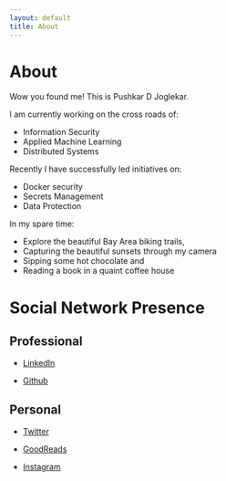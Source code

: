 ```yaml
---
layout: default
title: About
---
```


# [](#header-1)About

Wow you found me! This is Pushkar D Joglekar.  

I am currently working on the cross roads of:
- Information Security
- Applied Machine Learning
- Distributed Systems

Recently I have successfully led initiatives on:
- Docker security
- Secrets Management 
- Data Protection

In my spare time:
- Explore the beautiful Bay Area biking trails, 
- Capturing the beautiful sunsets through my camera
- Sipping some hot chocolate and
- Reading a book in a quaint coffee house

# [](#header-1)Social Network Presence

## [](#header-2)Professional 

* [LinkedIn](https://www.linkedin.com/in/pushkardj/)

* [Github](https://github.com/PushkarJ)

## [](#header-2)Personal 

* [Twitter](https://twitter.com/PuDiJoglekar)

* [GoodReads](https://www.goodreads.com/user/show/62575989-pushkar-joglekar)

* [Instagram](https://www.instagram.com/pdjclicks/)

